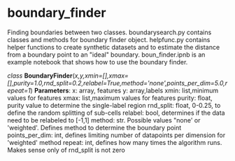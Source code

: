 # boundary_finder
Finding boundaries between two classes.
boundarysearch.py  contains classes  and methods for boundary finder object.
helpfunc.py contains helper functions to create synthetic datasets and to estimate the distance from a boundary point to an "ideal" boundary.
boun_finder.ipnb is an example notebook that shows how to use the boundary finder.

*class* **BoundaryFinder**(*x,y,xmin=[],xmax=[],purity=1.0,rnd_split=0.2,relabel=True,method='none',points_per_dim=5.0,repeat=1*)
**Parameters**: 
  x: array, features 
  y: array,labels
  xmin: list,minimum values for features
  xmax: list,maximum values for features
  purity: float, purity value to determine the single-label region
  rnd_split: float, 0-0.25, to define the random splitting of sub-cells
  relabel: bool, determines if the data need to be relabeled  to [-1,1]
  method: str. Possible values "none' or 'weighted'. Defines method to determine the boundary point
  points_per_dim: int, defines limiting number of datapoints per dimension for 'weighted' method
  repeat: int, defines how many times the algorithm runs. Makes sense only of rnd_split is not zero
  
  



